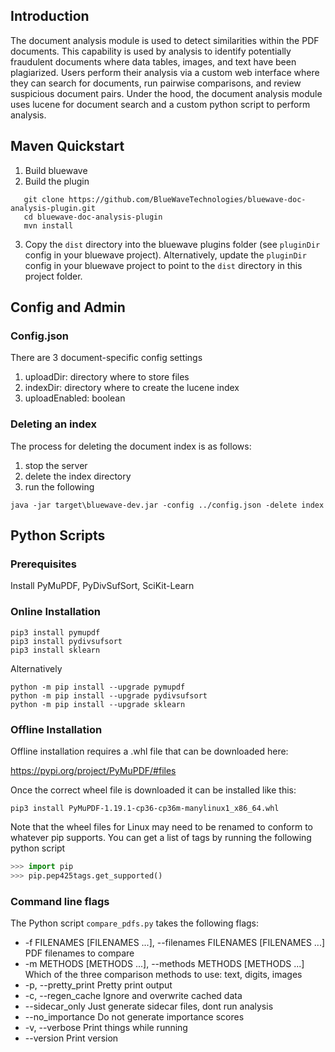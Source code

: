 ## Introduction

The document analysis module is used to detect similarities within the PDF documents. This capability is used by analysis to identify potentially fraudulent documents where data tables, images, and text have been plagiarized. Users perform their analysis via a custom web interface where they can search for documents, run pairwise comparisons, and review suspicious document pairs. Under the hood, the document analysis module uses lucene for document search and a custom python script to perform analysis. 

## Maven Quickstart
1. Build bluewave
2. Build the plugin
```console
   git clone https://github.com/BlueWaveTechnologies/bluewave-doc-analysis-plugin.git
   cd bluewave-doc-analysis-plugin
   mvn install
```
3. Copy the `dist` directory into the bluewave plugins folder (see `pluginDir` config in your bluewave project). Alternatively, update the `pluginDir` config in your bluewave project to point to the `dist` directory in this project folder.



## Config and Admin

### Config.json

There are 3 document-specific config settings 
1. uploadDir: directory where to store files
1. indexDir: directory where to create the lucene index
1. uploadEnabled: boolean

### Deleting an index

The process for deleting the document index is as follows:
1. stop the server
1. delete the index directory
1. run the following

```console
java -jar target\bluewave-dev.jar -config ../config.json -delete index
```


## Python Scripts

### Prerequisites
Install PyMuPDF, PyDivSufSort, SciKit-Learn

### Online Installation
```
pip3 install pymupdf
pip3 install pydivsufsort
pip3 install sklearn
```
Alternatively
```
python -m pip install --upgrade pymupdf
python -m pip install --upgrade pydivsufsort
python -m pip install --upgrade sklearn
```

### Offline Installation
Offline installation requires a .whl file that can be downloaded here:

https://pypi.org/project/PyMuPDF/#files

Once the correct wheel file is downloaded it can be installed like this:
```
pip3 install PyMuPDF-1.19.1-cp36-cp36m-manylinux1_x86_64.whl
```
Note that the wheel files for Linux may need to be renamed to conform to whatever pip supports. You can get a list of tags by running the following python script
```python
>>> import pip
>>> pip.pep425tags.get_supported()
```

### Command line flags
The Python script `compare_pdfs.py` takes the following flags:
   
 * -f FILENAMES [FILENAMES ...], --filenames FILENAMES [FILENAMES ...]
                        PDF filenames to compare
 * -m METHODS [METHODS ...], --methods METHODS [METHODS ...]
                        Which of the three comparison methods to use: text,
                        digits, images
 * -p, --pretty_print    Pretty print output
 * -c, --regen_cache     Ignore and overwrite cached data
 * --sidecar_only        Just generate sidecar files, dont run analysis
 * --no_importance       Do not generate importance scores
 * -v, --verbose         Print things while running
 * --version             Print version